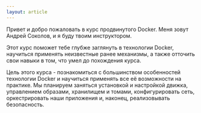 ```yaml
---
layout: article
---
```

Привет и добро пожаловать в курс продвинутого Docker. Меня зовут Андрей Соколов, и я буду твоим инструктором.

Этот курс поможет тебе глубже заглянуть в технологии Docker, научиться применять неизвестные ранее механизмы, а также отточить свои навыки в том, что умел до похождения курса.

Цель этого курса - познакомиться с большинством особенностей технологии Docker и научиться применять все её возможности на практике. Мы планируем заняться установкой и настройкой движка, управлением образами, хранилищем и томами, конфигурировать сеть, оркестрировать наши приложения и, наконец, реализовывать безопасность.
